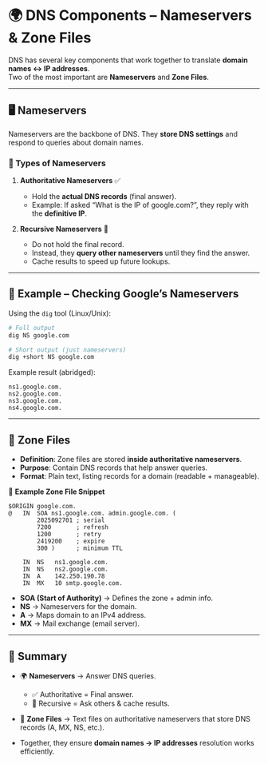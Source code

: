 # 🌍 DNS Components – Nameservers & Zone Files

DNS has several key components that work together to translate **domain names ↔ IP addresses**.  
Two of the most important are **Nameservers** and **Zone Files**.

---

## 🖥️ Nameservers
Nameservers are the backbone of DNS. They **store DNS settings** and respond to queries about domain names.  

### 🔑 Types of Nameservers
1. **Authoritative Nameservers** ✅  
   - Hold the **actual DNS records** (final answer).  
   - Example: If asked “What is the IP of google.com?”, they reply with the **definitive IP**.  

2. **Recursive Nameservers** 🔄  
   - Do not hold the final record.  
   - Instead, they **query other nameservers** until they find the answer.  
   - Cache results to speed up future lookups.  

---

## 📡 Example – Checking Google’s Nameservers
Using the `dig` tool (Linux/Unix):  

```bash
# Full output
dig NS google.com

# Short output (just nameservers)
dig +short NS google.com
````

Example result (abridged):

```
ns1.google.com.
ns2.google.com.
ns3.google.com.
ns4.google.com.
```

---

## 📂 Zone Files

* **Definition**: Zone files are stored **inside authoritative nameservers**.
* **Purpose**: Contain DNS records that help answer queries.
* **Format**: Plain text, listing records for a domain (readable + manageable).

📌 **Example Zone File Snippet**

```
$ORIGIN google.com.
@   IN  SOA ns1.google.com. admin.google.com. (
        2025092701 ; serial
        7200       ; refresh
        1200       ; retry
        2419200    ; expire
        300 )      ; minimum TTL

    IN  NS   ns1.google.com.
    IN  NS   ns2.google.com.
    IN  A    142.250.190.78
    IN  MX   10 smtp.google.com.
```

* **SOA (Start of Authority)** → Defines the zone + admin info.
* **NS** → Nameservers for the domain.
* **A** → Maps domain to an IPv4 address.
* **MX** → Mail exchange (email server).

---

## 📝 Summary

* 🌍 **Nameservers** → Answer DNS queries.

  * ✅ Authoritative = Final answer.
  * 🔄 Recursive = Ask others & cache results.
* 📂 **Zone Files** → Text files on authoritative nameservers that store DNS records (A, MX, NS, etc.).
* Together, they ensure **domain names → IP addresses** resolution works efficiently.



